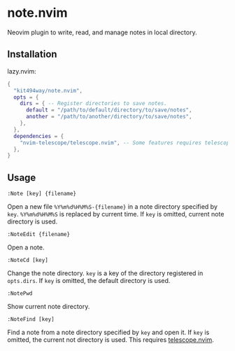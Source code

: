 # note.nvim

Neovim plugin to write, read, and manage notes in local directory.

## Installation

lazy.nvim:

```lua
{
  "kit494way/note.nvim",
  opts = {
    dirs = { -- Register directories to save notes.
      default = "/path/to/default/directory/to/save/notes",
      another = "/path/to/another/directory/to/save/notes",
    },
  },
  dependencies = {
    "nvim-telescope/telescope.nvim", -- Some features requires telescope
  },
}
```

## Usage

```
:Note [key] {filename}
```

Open a new file `%Y%m%d%H%M%S-{filename}` in a note directory specified by `key`.
`%Y%m%d%H%M%S` is replaced by current time.
If `key` is omitted, current note directory is used.

```
:NoteEdit {filename}
```

Open a note.

```
:NoteCd [key]
```

Change the note directory. `key` is a key of the directory registered in `opts.dirs`.
If `key` is omitted, the default directory is used.

```
:NotePwd
```

Show current note directory.

```
:NoteFind [key]
```

Find a note from a note directory specified by `key` and open it.
If `key` is omitted, the current not directory is used.
This requires [telescope.nvim](https://github.com/nvim-telescope/telescope.nvim/tree/master).
